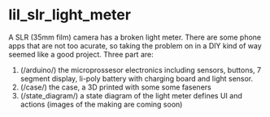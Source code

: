 # lil_slr_light_meter
A SLR (35mm film) camera has a broken light meter. There are some phone apps that are not too acurate, so taking the 
problem on in a DIY kind of way seemed like a good project. 
Three part are: 
  1. (/arduino/) the microprossesor electronics including sensors, buttons, 7 segment display, li-poly battery with charging board and light sensor.
  2. (/case/) the case, a 3D printed with some some faseners
  3. (/state_diagram/) a state diagram of the light meter defines UI and actions
(images of the making are coming soon)
